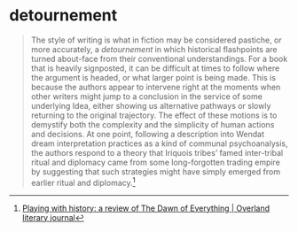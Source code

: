 # detournement

> The style of writing is what in fiction may be considered pastiche, or more accurately, a _detournement_ in which historical flashpoints are turned about-face from their conventional understandings. For a book that is heavily signposted, it can be difficult at times to follow where the argument is headed, or what larger point is being made. This is because the authors appear to intervene right at the moments when other writers might jump to a conclusion in the service of some underlying Idea, either showing us alternative pathways or slowly returning to the original trajectory. The effect of these motions is to demystify both the complexity and the simplicity of human actions and decisions. At one point, following a description into Wendat dream interpretation practices as a kind of communal psychoanalysis, the authors respond to a theory that Iriquois tribes’ famed inter-tribal ritual and diplomacy came from some long-forgotten trading empire by suggesting that such strategies might have simply emerged from earlier ritual and diplomacy.[^1]
> 
[^1]: [Playing with history: a review of The Dawn of Everything | Overland literary journal](https://overland.org.au/2021/12/playing-with-history-a-review-of-the-dawn-of-everything/)